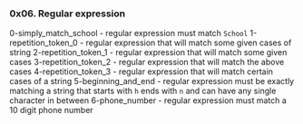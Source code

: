 ### 0x06. Regular expression

0-simply_match_school - regular expression must match `School`
1-repetition_token_0 - regular expression that will match some given cases of string
2-repetition_token_1 - regular expression that will match some given cases
3-repetition_token_2 - regular expression that will match the above cases
4-repetition_token_3 - regular expression that will match certain cases of a string
5-beginning_and_end -  regular expression must be exactly matching a string that starts with `h` ends with `n` and can have any single character in between
6-phone_number - regular expression must match a 10 digit phone number

